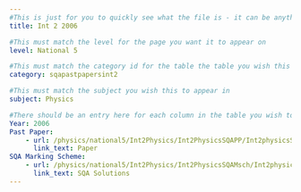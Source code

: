 ```yaml
---
#This is just for you to quickly see what the file is - it can be anything you want
title: Int 2 2006

#This must match the level for the page you want it to appear on
level: National 5

#This must match the category id for the table the table you wish this to appear in
category: sqapastpapersint2

#This must match the subject you wish this to appear in
subject: Physics

#There should be an entry here for each column in the table you wish to populate:
Year: 2006
Past Paper:
    - url: /physics/national5/Int2Physics/Int2PhysicsSQAPP/Int2physicsSQApp2006.pdf
      link_text: Paper
SQA Marking Scheme:
    - url: /physics/national5/Int2Physics/Int2PhysicsSQAMsch/Int2physicsSQAmsch2006.pdf
      link_text: SQA Solutions
---
```


